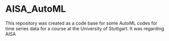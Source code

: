 # AISA_AutoML
This repository was created as a code base for some AutoML codes for time series data for a course at the University of Stuttgart. It was regarding AISA
